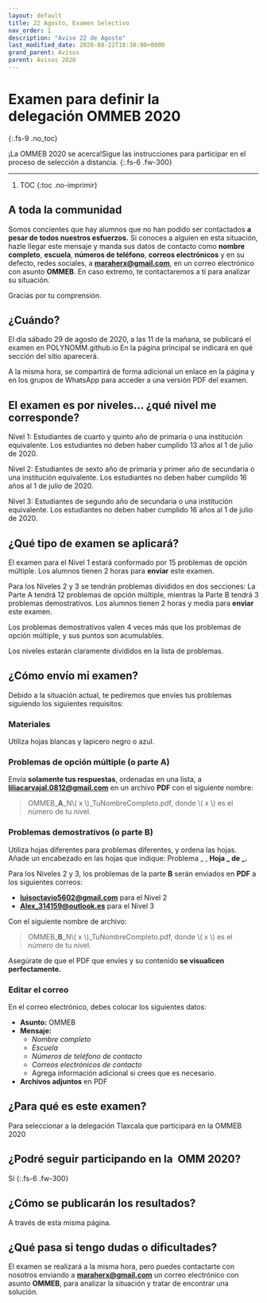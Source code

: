 ```yaml
---
layout: default
title: 22 Agosto, Examen Selectivo
nav_order: 1
description: "Aviso 22 de Agosto"
last_modified_date: 2020-08-22T18:30:00+0000
grand_parent: Avisos
parent: Avisos 2020
---
```


<link rel="stylesheet" href="{{ '/assets/css/just-the-docs-degVerde.css' | absolute_url }}">
<script>
    jtd.setTheme('degVerde');
</script>

# Examen para definir la delegación&nbsp;<span class="deg-sitio deg-sitio-texto">OMMEB 2020</span><i class="jpa-all-default-rel-smiling_face_with_hearts_with_face_mask jpa-2em"></i>
{:.fs-9 .no_toc}

¡La <span class="deg-sitio deg-sitio-texto">OMMEB 2020</span> se acerca!<i class="jpa-anim-rel-partying_face jpa-2em"></i>Sigue las instrucciones para participar en el proceso de selección a distancia.
{:.fs-6 .fw-300}

---

1. TOC
{:toc .no-imprimir}

## A toda la c<span class="deg-sitio deg-sitio-texto">omm</span>unidad

Somos concientes que hay alumnos que no han podido ser contactados **a pesar de todos nuestros esfuerzos.** Si conoces a alguien en esta situación, hazle llegar este mensaje y manda sus datos de contacto como **nombre completo**, **escuela**, **números de teléfono**, **correos electrónicos** y en su defecto, redes sociales, a **maraherx@gmail.com**, en un correo electrónico con asunto **OMMEB**. En caso extremo, te contactaremos a tí para analizar su situación.

Gracias por tu comprensión.

## ¿Cuándo?<i class="jpa-anim-rel-clock jpa-2em"></i>

El día sábado <span class="deg-sitio deg-sitio-texto">29 de agosto de 2020</span>, a las <span class="deg-sitio deg-sitio-texto">11</span> de la mañana, se publicará el examen en POLYN<span class="deg-sitio deg-sitio-texto">OMM</span>.github.io <i class="jpa-all-default-rel-face_biting_finger_nails jpa-2em"></i> En la página principal se indicará en qué sección del sitio aparecerá. 

A la misma hora, se compartirá de forma adicional un enlace en la página y en los grupos de WhatsApp para acceder a una versión PDF del examen.

## El examen es por niveles... ¿qué nivel me corresponde?

<span class="deg-sitio deg-sitio-texto">Nivel 1:</span> Estudiantes de cuarto y quinto año de primaria o una institución equivalente. Los estudiantes no deben haber cumplido 13 años al 1 de julio de 2020.

<span class="deg-sitio deg-sitio-texto">Nivel 2:</span> Estudiantes de sexto año de primaria y primer año de secundaria o una institución equivalente. Los estudiantes no deben haber cumplido 16 años al 1 de julio de 2020.

<span class="deg-sitio deg-sitio-texto">Nivel 3:</span> Estudiantes de segundo año de secundaria o una institución equivalente. Los estudiantes no deben haber cumplido 16 años al 1 de julio de 2020.


## ¿Qué tipo de examen se aplicará?<i class="jpa-anim-rel-flushed_face jpa-2em"></i>

El examen para el <span class="deg-sitio deg-sitio-texto">Nivel 1</span> estará conformado por <span class="deg-sitio deg-sitio-texto">15</span> problemas de opción múltiple. Los alumnos tienen 2 horas para **enviar** este examen.

Para los <span class="deg-sitio deg-sitio-texto">Niveles 2 y 3</span> se tendrán problemas divididos en dos secciones: La <span class="deg-sitio deg-sitio-texto">Parte A</span> tendrá <span class="deg-sitio deg-sitio-texto">12</span> problemas de opción múltiple, mientras la <span class="deg-sitio deg-sitio-texto">Parte B</span> tendrá 3 problemas demostrativos. Los alumnos tienen 2 horas y media para **enviar** este examen.

Los problemas demostrativos valen 4 veces más que los problemas de opción múltiple, y sus puntos son acumulables.

Los niveles estarán claramente divididos en la lista de problemas.

## ¿Cómo envío mi examen? <i class="jpa-anim-rel-thinking_face jpa-2em"></i>

Debido a la situación actual, te pediremos que envíes tus problemas siguiendo los siguientes requisitos:

### Materiales

Utiliza hojas blancas y lapicero negro o azul.

### Problemas de opción múltiple (o parte&nbsp;**A**)

Envía **solamente tus respuestas**, ordenadas en una lista, a **liliacarvajal.0812@gmail.com** en un archivo **PDF** con el siguiente nombre:

> OMMEB_**A**_N<span class="deg-sitio deg-sitio-texto">\\( x \\)</span>_TuNombreCompleto.pdf, donde <span class="deg-sitio deg-sitio-texto">\\( x \\)</span> es el número de tu nivel.

### Problemas demostrativos (o parte&nbsp;**B**)

Utiliza hojas diferentes para problemas diferentes, y ordena las hojas. Añade un encabezado en las hojas que indique: Problema _ , **Hoja _ de _.**

Para los <span class="deg-sitio deg-sitio-texto">Niveles 2 y 3</span>, los problemas de la parte <span class="deg-sitio deg-sitio-texto">**B**</span> serán enviados en **PDF** a los siguientes correos:

* **luisoctavio5602@gmail.com** para el <span class="deg-sitio deg-sitio-texto">Nivel 2</span>
* **Alex_314159@outlook.es** para el <span class="deg-sitio deg-sitio-texto">Nivel 3</span>

Con el siguiente nombre de archivo:

> OMMEB_**B**_N<span class="deg-sitio deg-sitio-texto">\\( x \\)</span>_TuNombreCompleto.pdf, donde <span class="deg-sitio deg-sitio-texto">\\( x \\)</span> es el número de tu nivel.

Asegúrate de que el PDF que envíes y su contenido **se visualicen perfectamente.** <i class="jpa-anim-rel-warning jpa-2em"></i>

### Editar el correo

En el correo electrónico, debes colocar los siguientes datos:

* **Asunto:** OMMEB
* **Mensaje:**
  * *Nombre completo*
  * *Escuela*
  * *Números de teléfono de contacto*
  * *Correos electrónicos de contacto*
  * Agrega información adicional si crees que es necesario.
* **Archivos adjuntos** en PDF 

## ¿Para qué es este examen?
Para seleccionar a la delegación Tlaxcala que participará en la <span class="deg-sitio deg-sitio-texto">OMMEB 2020</span><i class="jpa-anim-rel-partying_face jpa-2em"></i>

## ¿Podré seguir participando en la &nbsp;<span class="deg-sitio deg-sitio-texto">OMM 2020</span>?<i class="jpa-anim-rel-face_with_monocle jpa-2em"></i>

Sí <i class="jpa-anim-rel-smiling_face_with_heart_eyes jpa-2em"></i>
{:.fs-6 .fw-300}

## ¿Cómo se publicarán los resultados? 

A través de esta misma página.

## ¿Qué pasa si tengo dudas o dificultades?<i class="jpa-anim-rel-pleading_face jpa-2em"></i>

El examen se realizará a la misma hora, pero puedes contactarte con nosotros enviando a **maraherx@gmail.com** un correo electrónico con asunto **OMMEB**, para analizar la situación y tratar de encontrar una solución.
